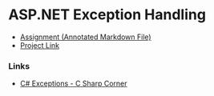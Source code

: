 # ASP.NET Exception Handling

- [Assignment (Annotated Markdown File)](./Assignment.md)
- [Project Link](https://github.com/metacube-manthan-rajoria/Friendly)

### Links

- [C# Exceptions - C Sharp Corner](https://docs.microsoft.com/en-us/dotnet/csharp/programming-guide/exceptions/)
